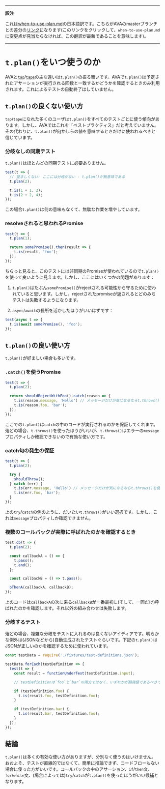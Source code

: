 ___
**訳注**

これは[when-to-use-plan.md](https://github.com/avajs/ava/blob/main/docs/recipes/when-to-use-plan.md)の日本語訳です。こちらがAVAのmasterブランチとの差分の[リンク](https://github.com/avajs/ava/compare/93af8d8d2cb48fe0d2c4ede3c92964a295f60cb6...main#diff-0c25d982e94d600cb6b8e438a0e67169)になります(このリンクをクリックして、`when-to-use-plan.md`に変更点が見当たらなければ、この翻訳が最新であることを意味します)。
___

# `t.plan()`をいつ使うのか

AVAと[`tap`](https://github.com/tapjs/node-tap)/[`tape`](https://github.com/substack/tape)の主な違いは`t.plan()`の振る舞いです。AVAで`t.plan()`は予定されたアサーションが実行される回数と一致するかどうかを確認するときのみ利用されます。これによるテストの自動終了はしていません。

## `t.plan()`の良くない使い方

`tap`/`tape`になれた多くのユーザは`t.plan()`をすべてのテストごとに使う傾向があります。しかし、AVAではこれを「ベストプラクティス」だと考えていません。その代わりに、`t.plan()`が何かしらの値を意味するときだけに使われるべきと信じています。

### 分岐なしの同期テスト

`t.plan()`はほとんどの同期テストに必要ありません。

```js
test(t => {
  // 望ましくない: ここには分岐がない - t.plan()が無意味である
  t.plan(2);

  t.is(1 + 1, 2);
  t.is(2 + 2, 4);
});
```

この場合`t.plan()`は何の意味もなくて、無駄な作業を増やしています。

### resolveされると思われるPromise

```js
test(t => {
  t.plan(1);

  return somePromise().then(result => {
    t.is(result, 'foo');
  });
});
```

ちらっと見ると、このテストには非同期のPromiseが使われているので`t.plan()`を使って良いように見えます。しかし、ここにはいくつかの問題があります：

1. `t.plan()`はたぶん`somePromise()`がrejectされる可能性から守るために使われていると思います。しかし、rejectされたpromiseが返されるとどのみちテストは失敗するようになります。

2. `async`/`await`の長所を活かしたほうがいいはずです：

```js
test(async t => {
  t.is(await somePromise(), 'foo');
});
```

## `t.plan()`の良い使い方

`t.plan()`が好ましい場合も多いです。

### `.catch()`を使うPromise

```js
test(t => {
  t.plan(2);

  return shouldRejectWithFoo().catch(reason => {
    t.is(reason.message, 'Hello') // メッセージだけが気になるならt.throws()を使ってください
    t.is(reason.foo, 'bar');
  });
});
```

ここでの`t.plan()`は`catch`の中のコードが実行されるのかを保証してくれます。殆どの場合、`t.throws()`を使ったほうがいいが、`t.throws()`はエラーの`message`プロパティしか確認できないので有効な使い方です。

### catch句の発生の保証

```js
test(t => {
  t.plan(2);

  try {
    shouldThrow();
  } catch (err) {
    t.is(err.message, 'Hello') // メッセージだけが気になるならt.throws()を使ってください
    t.is(err.foo, 'bar');
  }
});
```

上の`try`/`catch`の例のように、だいたい`t.throws()`がいい選択です。しかし、これは`message`プロパティしか確認できません。

### 複数のコールバックが実際に呼ばれたのかを確認するとき

```js
test.cb(t => {
  t.plan(2);

  const callbackA = () => {
    t.pass();
    t.end();
  };

  const callbackB = () => t.pass();

  bThenA(callbackA, callbackB);
});
```

上のコードは`callbackA`の次に来る`callbackB`が一番最初に(そして、一回だけ)呼ばれたのかを確認します。それ以外の組み合わせは失敗します。

### 分岐するテスト

殆どの場合、複雑な分岐をテストに入れるのは良くないアイディアです。明らかな例外は(JSONなどから)自動生成されたテストぐらいです。下記の`t.plan()`はJSONが正しいのかを確認するために使われています。

```js
const testData = require('./fixtures/test-definitions.json');

testData.forEach(testDefinition => {
  test(t => {
    const result = functionUnderTest(testDefinition.input);

    // testDefinitionは`foo`と`bar`の両方ではなく、いずれかが期待値であるべきです。

    if (testDefinition.foo) {
      t.is(result.foo, testDefinition.foo);
    }

    if (testDefinition.bar) {
      t.is(result.bar, testDefinition.foo);
    }
  });
});
```

## 結論

`t.plan()`は多くの有効な使い方がありますが、分別なく使うのはいけません。おおよそ、テストが直線的ではなくて、簡単に推論できず、コードフローもない場合に使った方がいいです。コールバックの中のアサーション、`if`/`then`文、`for`/`while`文、(場合によっては)`try`/`catch`が`t.plan()`を使ったほうがいい候補となります。
